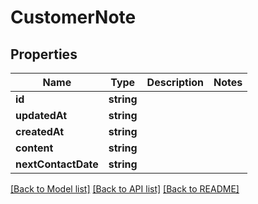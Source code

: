 # CustomerNote

## Properties
Name | Type | Description | Notes
------------ | ------------- | ------------- | -------------
**id** | **string** |  | 
**updatedAt** | **string** |  | 
**createdAt** | **string** |  | 
**content** | **string** |  | 
**nextContactDate** | **string** |  | 

[[Back to Model list]](../../README.md#documentation-for-models) [[Back to API list]](../../README.md#documentation-for-api-endpoints) [[Back to README]](../../README.md)


